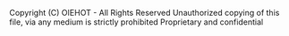 Copyright (C) OIEHOT - All Rights Reserved
Unauthorized copying of this file, via any medium is strictly prohibited
Proprietary and confidential